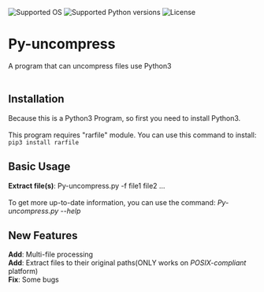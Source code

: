 ![Supported OS](https://img.shields.io/badge/Supported%20OS-All-blue.svg)
![Supported Python versions](https://img.shields.io/badge/Python-3.4-brightgreen.svg)
![License](https://img.shields.io/hexpm/l/plug.svg)
# Py-uncompress
A program that can uncompress files use Python3<br>
<br>

## Installation
Because this is a Python3 Program, so first you need to install Python3.<br>
<br>
This program requires "rarfile" module. You can use this command to install: <br>
`pip3 install rarfile`
<br>
## Basic Usage
**Extract file(s)**: Py-uncompress.py -f file1 file2 ...<br>
<br>
To get more up-to-date information, you can use the command: *Py-uncompress.py --help*
<br>
## New Features
**Add**: Multi-file processing<br>
**Add**: Extract files to their original paths(ONLY works on *POSIX-compliant* platform)<br>
**Fix**: Some bugs
